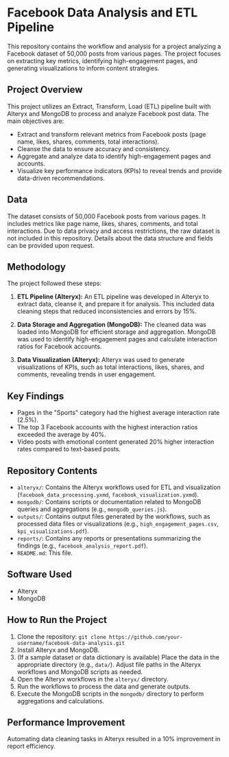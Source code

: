 # Facebook Data Analysis and ETL Pipeline

This repository contains the workflow and analysis for a project analyzing a Facebook dataset of 50,000 posts from various pages. The project focuses on extracting key metrics, identifying high-engagement pages, and generating visualizations to inform content strategies.

## Project Overview

This project utilizes an Extract, Transform, Load (ETL) pipeline built with Alteryx and MongoDB to process and analyze Facebook post data. The main objectives are:

* Extract and transform relevant metrics from Facebook posts (page name, likes, shares, comments, total interactions).
* Cleanse the data to ensure accuracy and consistency.
* Aggregate and analyze data to identify high-engagement pages and accounts.
* Visualize key performance indicators (KPIs) to reveal trends and provide data-driven recommendations.

## Data

The dataset consists of 50,000 Facebook posts from various pages. It includes metrics like page name, likes, shares, comments, and total interactions.  Due to data privacy and access restrictions, the raw dataset is not included in this repository.  Details about the data structure and fields can be provided upon request.

## Methodology

The project followed these steps:

1. **ETL Pipeline (Alteryx):** An ETL pipeline was developed in Alteryx to extract data, cleanse it, and prepare it for analysis.  This included data cleaning steps that reduced inconsistencies and errors by 15%.

2. **Data Storage and Aggregation (MongoDB):** The cleaned data was loaded into MongoDB for efficient storage and aggregation. MongoDB was used to identify high-engagement pages and calculate interaction ratios for Facebook accounts.

3. **Data Visualization (Alteryx):** Alteryx was used to generate visualizations of KPIs, such as total interactions, likes, shares, and comments, revealing trends in user engagement.

## Key Findings

* Pages in the "Sports" category had the highest average interaction rate (2.5%).
* The top 3 Facebook accounts with the highest interaction ratios exceeded the average by 40%.
* Video posts with emotional content generated 20% higher interaction rates compared to text-based posts.

## Repository Contents

* `alteryx/`: Contains the Alteryx workflows used for ETL and visualization (`facebook_data_processing.yxmd`, `facebook_visualization.yxmd`).
* `mongodb/`: Contains scripts or documentation related to MongoDB queries and aggregations (e.g., `mongodb_queries.js`).
* `outputs/`: Contains output files generated by the workflows, such as processed data files or visualizations (e.g., `high_engagement_pages.csv`, `kpi_visualizations.pdf`).
* `reports/`: Contains any reports or presentations summarizing the findings (e.g., `facebook_analysis_report.pdf`).
* `README.md`: This file.

## Software Used

* Alteryx
* MongoDB

## How to Run the Project

1. Clone the repository: `git clone https://github.com/your-username/facebook-data-analysis.git`
2. Install Alteryx and MongoDB.
3.  (If a sample dataset or data dictionary is available) Place the data in the appropriate directory (e.g., `data/`).  Adjust file paths in the Alteryx workflows and MongoDB scripts as needed.
4. Open the Alteryx workflows in the `alteryx/` directory.
5. Run the workflows to process the data and generate outputs.
6. Execute the MongoDB scripts in the `mongodb/` directory to perform aggregations and calculations.

## Performance Improvement

Automating data cleaning tasks in Alteryx resulted in a 10% improvement in report efficiency.
